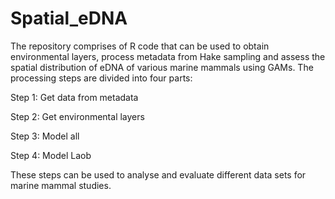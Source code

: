 # Spatial_eDNA

The repository comprises of R code that can be used to obtain environmental layers, process metadata from Hake sampling and assess the spatial distribution of eDNA of various marine mammals using GAMs. The processing steps are divided into four parts: 

Step 1: Get data from metadata 

Step 2: Get environmental layers

Step 3: Model all 

Step 4: Model Laob 

These steps can be used to analyse and evaluate different data sets for marine mammal studies.

